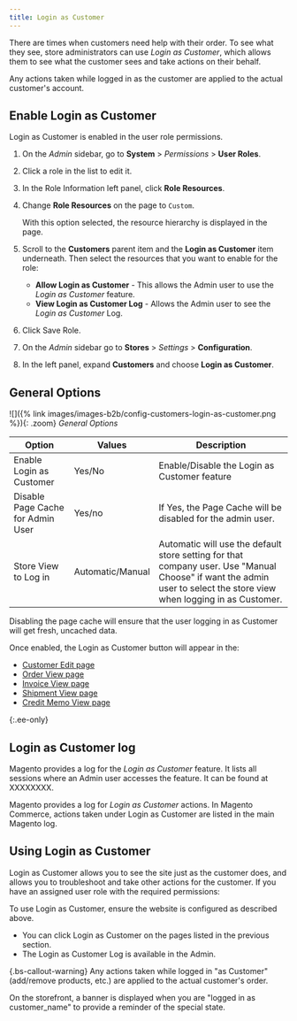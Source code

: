 ```yaml
---
title: Login as Customer
---
```


There are times when customers need help with their order. To see what they see, store administrators can use _Login as Customer_, which allows them to see what the customer sees and take actions on their behalf.

Any actions taken while logged in as the customer are applied to the actual customer's account.

## Enable Login as Customer

Login as Customer is enabled in the user role permissions.

1. On the _Admin_ sidebar, go to **System** > _Permissions_ > **User Roles**.
1. Click a role in the list to edit it.
1. In the Role Information left panel, click **Role Resources**.

1. Change **Role Resources** on the page to `Custom`.

   With this option selected, the resource hierarchy is displayed in the page. 
1. Scroll to the  **Customers**  parent item and the **Login as Customer** item underneath. Then select the resources that you want to enable for the role:
   * **Allow Login as Customer** - This allows the Admin user to use the _Login as Customer_ feature.
   * **View Login as Customer Log** - Allows the Admin user to see the _Login as Customer_ Log.
1. Click <span class="btn">Save Role</span>.
1. On the _Admin_ sidebar go to  **Stores** > _Settings_ > **Configuration**.

1. In the left panel, expand **Customers** and choose  **Login as Customer**.

## General Options

![]({% link images/images-b2b/config-customers-login-as-customer.png %}){: .zoom}
_General Options_

| Option | Values | Description |
|-- | -- | -- |
| Enable Login as Customer | Yes/No | Enable/Disable the Login as Customer feature |
| Disable Page Cache for Admin User | Yes/no | If Yes, the Page Cache will be disabled for the admin user. |
| Store View to Log in | Automatic/Manual | Automatic will use the default store setting for that company user. Use "Manual Choose" if want the admin user to select the store view when logging in as Customer. |

Disabling the page cache will ensure that the user logging in as Customer will get fresh, uncached data.

Once enabled, the Login as Customer button will appear in the:

*  [Customer Edit page](https://docs.magento.com/m2/ce/user_guide/customers/customer-account-update.html)
*  [Order View page](https://docs.magento.com/m2/ce/user_guide/sales/order-processing.html#view-an-order)
*  [Invoice View page](https://docs.magento.com/m2/ce/user_guide/sales/invoice-create.html)
*  [Shipment View page](https://docs.magento.com/m2/ce/user_guide/sales/shipments-create.html)
*  [Credit Memo View page](https://docs.magento.com/m2/ce/user_guide/sales/credit-memo-create.html)

{:.ee-only}
## Login as Customer log

Magento provides a log for the _Login as Customer_ feature. It lists all sessions where an Admin user accesses the feature. It can be found at XXXXXXXX.

Magento provides a log for _Login as Customer_ actions. In Magento Commerce, actions taken under Login as Customer are listed in the main Magento log.

## Using Login as Customer

Login as Customer allows you to see the site just as the customer does, and allows you to troubleshoot and take other actions for the customer. If you have an assigned user role with the required permissions:

To use Login as Customer, ensure the website is configured as described above.

* You can click <span class="btn">Login as Customer</span> on the pages listed in the previous section.
* The Login as Customer Log is available in the Admin.

{.bs-callout-warning}
Any actions taken while logged in "as Customer" (add/remove products, etc.) are applied to the actual customer's order.

On the storefront, a banner is displayed when you are "logged in as customer_name" to provide a reminder of the special state.
